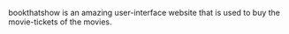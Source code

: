 bookthatshow is an amazing user-interface website that is used to buy the movie-tickets of the movies.
